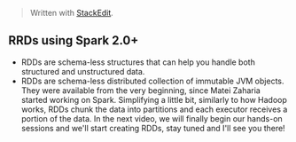 > Written with [StackEdit](https://stackedit.io/).
## RRDs using Spark 2.0+

- RDDs are schema-less structures that can help you handle both structured and unstructured data.
- RDDs are schema-less distributed collection of immutable JVM objects. They were available from the very beginning, since Matei Zaharia started working on Spark. Simplifying a little bit, similarly to how Hadoop works, RDDs chunk the data into partitions and each executor receives a portion of the data. In the next video, we will finally begin our hands-on sessions and we'll start creating RDDs, stay tuned and I'll see you there!
<!--stackedit_data:
eyJoaXN0b3J5IjpbNjM3MjQ4OTY0XX0=
-->